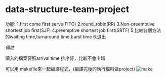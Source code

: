 # data-structure-team-project

功能:
1.first come first serve(FIFO)
2.round_robin(RR)
3.Non-preemptive shortest job first(SJF)
4.preemptive shortest job first(SRTF)
5.比較各個方法的waiting time,turnaround time,burst time
6.退出




*備註*

讀入的檔案要照arrival time 排序好，比較不會出錯

可以用 makefile來一起編譯程式，(編譯完後的執行檔叫做project)
![make](https://user-images.githubusercontent.com/96734532/147489573-a8cb9340-9cf0-4590-bda4-2b88a1e03693.PNG)

